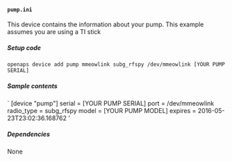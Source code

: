 #### `pump.ini`
This device contains the information about your pump.  This example assumes you are using a TI stick
##### Setup code
`openaps device add pump mmeowlink subg_rfspy /dev/mmeowlink [YOUR PUMP SERIAL]`
##### Sample contents
`
[device "pump"]
serial = [YOUR PUMP SERIAL]
port = /dev/mmeowlink
radio_type = subg_rfspy
model = [YOUR PUMP MODEL]
expires = 2016-05-23T23:02:36.168762
'
##### Dependencies
None
